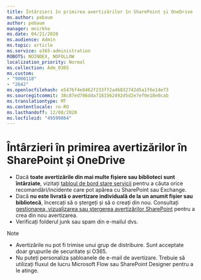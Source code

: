 ```yaml
---
title: Întârzieri în primirea avertizărilor în SharePoint și OneDrive
ms.author: pebaum
author: pebaum
manager: mnirkhe
ms.date: 04/21/2020
ms.audience: Admin
ms.topic: article
ms.service: o365-administration
ROBOTS: NOINDEX, NOFOLLOW
localization_priority: Normal
ms.collection: Adm_O365
ms.custom:
- "9000118"
- "2642"
ms.openlocfilehash: e5476f4e8462f233ff2a46832742d5a1f6e14e73
ms.sourcegitcommit: 38c87ed786dda7181562492d5d2e7ef0e18e0cab
ms.translationtype: MT
ms.contentlocale: ro-RO
ms.lasthandoff: 12/08/2020
ms.locfileid: "49599864"
---
```

# <a name="delays-in-receiving-sharepoint-and-onedrive-alerts"></a>Întârzieri în primirea avertizărilor în SharePoint și OneDrive

- Dacă **toate avertizările din mai multe fișiere sau biblioteci sunt întârziate**, vizitați [tabloul de bord stare servicii](https://portal.office.com/adminportal/home?ref=/servicehealth) pentru a căuta orice recomandări/incidente care pot apărea cu SharePoint sau Exchange.
- Dacă **nu este livrată o avertizare individuală de la un anumit fișier sau bibliotecă**, încercați să o ștergeți și să o creați din nou. Consultați [gestionarea, vizualizarea sau ștergerea avertizărilor SharePoint](https://support.microsoft.com/office/99dfb19c-9a90-4a8c-aba1-aa8c8afb0de2) pentru a crea din nou avertizarea.
- Verificați folderul junk sau spam din e-mailul dvs.

> [!NOTE]
> - Avertizările nu pot fi trimise unui grup de distribuire. Sunt acceptate doar grupurile de securitate și O365.
> - Nu puteți personaliza șabloanele de e-mail de avertizare. Trebuie să utilizați fluxul de lucru Microsoft Flow sau SharePoint Designer pentru a le atinge.
